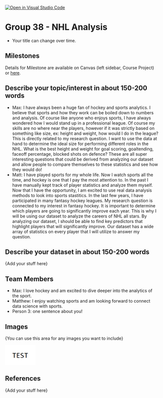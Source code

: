 [![Open in Visual Studio Code](https://classroom.github.com/assets/open-in-vscode-f059dc9a6f8d3a56e377f745f24479a46679e63a5d9fe6f495e02850cd0d8118.svg)](https://classroom.github.com/online_ide?assignment_repo_id=5870628&assignment_repo_type=AssignmentRepo)
# Group 38 - NHL Analysis

- Your title can change over time.

## Milestones

Details for Milestone are available on Canvas (left sidebar, Course Project) or [here](https://firas.moosvi.com/courses/data301/project/milestone01.html).

## Describe your topic/interest in about 150-200 words

- Max: I have always been a huge fan of hockey and sports analytics. I believe that sports and how they work can be boiled down to numbers and analysis. Of course like anyone who enjoys sports, I have always 
wondered how I would stand up in a professional league. Of course my skills are no where near the players, however if it was strictly based on something like size, ex: height and weight, how would I do in the league? This is directly related to my research question. I want to use the data at hand to determine the ideal size for performing different roles in the NHL. What is the best height and weight for goal scoring, goaltending, faceoff percentage, blocked shots on defence? These are all super interesting questions that could be derived from analyzing our dataset and allow people to compare themselves to these statistics and see how they would do!
- Matt: I have played sports for my whole life. Now I watch sports all the time, and hockey is one that I pay the most attention to. In the past I have manually kept track of player statistics and analyze them myself. Now that I have the opportunity, I am excited to use real data analysis methods to look into sports stastitics. In the last few years, I have participated in many fantasy hockey leagues. My research question is connected to my interest in fantasy hockey. It is important to determine which players are going to significantly improve each year. This is why I will be using our dataset to analyze the careers of NHL all stars. By analyzing our dataset, I should be able to find key predictors that highlight players that will significantly improve. Our dataset has a wide array of statistics on every player that I will utilize to answer my question.

## Describe your dataset in about 150-200 words

{Add your stuff here}

## Team Members

- Max: I love hockey and am excited to dive deeper into the analytics of the sport.
- Matthew: I enjoy watching sports and am looking forward to connect data science with sports.
- Person 3: one sentence about you!

## Images

{You can use this area for any images you want to include}

<img src ="images/test.png" width="100px">

## References

{Add your stuff here}



